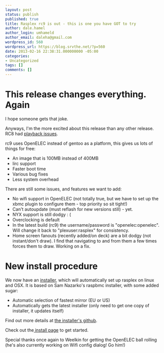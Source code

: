 ```yaml
---
layout: post
status: publish
published: true
title: Rasplex rc9 is out - this is one you have GOT to try
author: dale.hamel
author_login: umhameld
author_email: daleha@gmail.com
wordpress_id: 560
wordpress_url: https://blog.srvthe.net/?p=560
date: 2013-02-16 22:38:31.000000000 -05:00
categories:
- Uncategorized
tags: []
comments: []
---
```

<h1>This release changes everything. Again</h1>
I hope someone gets that joke.

Anyways, I'm the more excited about this release than any other release. RC8 had <a href="https://trello.com/c/MCByIded">playback issues</a>.

rc9 uses OpenELEC instead of gentoo as a platform, this gives us lots of things for free:
<ul>
	<li>An image that is 100MB instead of 400MB</li>
	<li>lirc support</li>
	<li>Faster boot time</li>
	<li>Various bug fixes</li>
	<li>Less system overhead</li>
</ul>
There are still some issues, and features we want to add:
<ul>
	<li>No wifi support in OpenELEC (not totally true, but we have to set up the xbmc plugin to configure them - top priority so sit tight!)</li>
	<li>Can't autoupdate (must reflash for new versions still) - yet.</li>
	<li>NYX support is still dodgy : (</li>
	<li>Overclocking is default</li>
	<li>In the latest build (rc9) the username/password is "openelec:openelec". Will change it back to "plexuser:rasplex" for consistency.</li>
	<li>Home screen fanouts (recently added/on deck) are a bit dodgy (not instant/don't draw). I find that navigating to and from them a few times forces them to draw. Working on a fix.</li>
</ul>
<h1>New install procedure</h1>
We now have an <a href="https://raw.github.com/dalehamel/rasplex-installer/master/getrasplex.py">installer</a>, which will automatically set up rasplex on linux and OSX. It is based on Sam Nazarko's raspbmc installer, with some added sugar:
<ul>
	<li>Automatic selection of fastest mirror (EU or US)</li>
	<li>Automatically gets the latest installer (only need to get one copy of installer, it updates itself)</li>
</ul>
Find out more details at <a href="https://github.com/dalehamel/rasplex-installer">the installer's github</a>.

Check out the<a title="Get rasplex" href="https://blog.srvthe.net/get-rasplex"> install page</a> to get started.

Special thanks once again to Weelkin for getting the OpenELEC ball rolling (he's also currently working on Wifi config dialog! Go him!)
